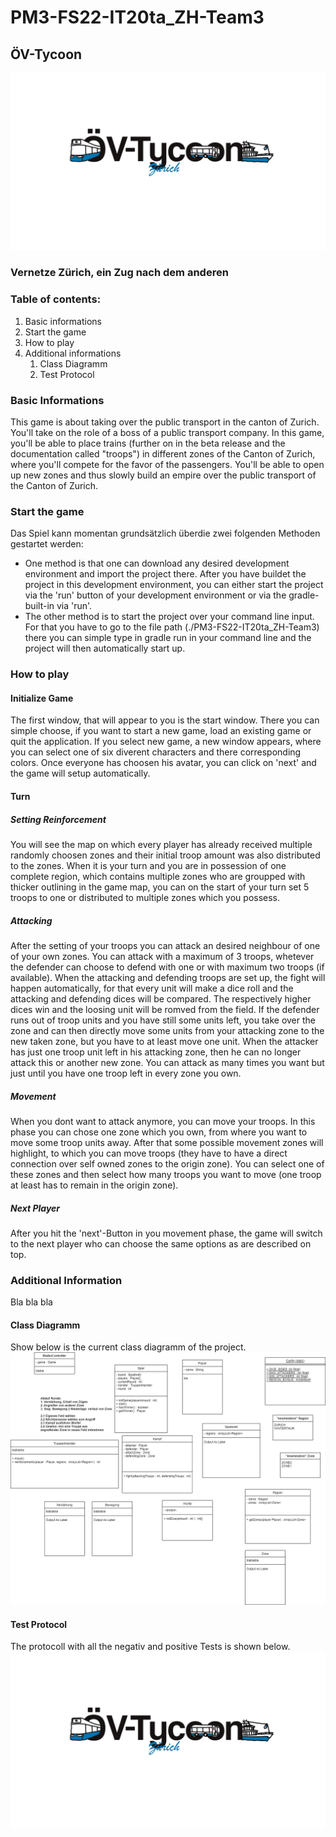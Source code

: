 # PM3-FS22-IT20ta_ZH-Team3
## ÖV-Tycoon
![OV-Tycoon](Documents/Design/Logo/OV-Tycoon.png)
### Vernetze Zürich, ein Zug nach dem anderen

### Table of contents:
1. Basic informations
2. Start the game
3. How to play
4. Additional informations
    1. Class Diagramm
    2. Test Protocol

### Basic Informations
This game is about taking over the public transport in the canton of Zurich. You'll take on the role of a boss of a public transport company. In this game, you'll be able to place trains (further on in the beta release and the documentation called "troops") in different zones of the Canton of Zurich, where you'll compete for the favor of the passengers. You'll be able to open up new zones and thus slowly build an empire over the public transport of the Canton of Zurich.


### Start the game
Das Spiel kann momentan grundsätzlich überdie zwei folgenden Methoden gestartet werden:
* One method is that one can download any desired development environment and import the project there. After you have buildet the project in this development environment, you can either start the project via the 'run' button of your development environment or via the gradle-built-in via 'run'.
* The other method is to start the project over your command line input. For that you have to go to the file path (./PM3-FS22-IT20ta_ZH-Team3) there you can simple type in gradle run in your command line and the project will then automatically start up.

### How to play
#### Initialize Game
The first window, that will appear to you is the start window. There you can simple choose, if you want to start a new game, load an existing game or quit the application.
If you select new game, a new window appears, where you can select one of six diverent characters and there corresponding colors. Once everyone has choosen his avatar, you can click on 'next' and the game will setup automatically.
#### Turn
##### Setting Reinforcement
You will see the map on which every player has already received multiple randomly choosen zones and their initial troop amount was also distributed to the zones. When it is your turn and you are in possession of one complete region, which contains multiple zones who are groupped with thicker outlining in the game map, you can on the start of your turn set 5 troops to one or distributed to multiple zones which you possess.
##### Attacking
After the setting of your troops you can attack an desired neighbour of one of your own zones. You can attack with a maximum of 3 troops, whetever the defender can choose to defend with one or with maximum two troops (if available). When the attacking and defending troops are set up, the fight will happen automatically, for that every unit will make a dice roll and the attacking and defending dices will be compared. The respectively higher dices win and the loosing unit will be romved from the field.
If the defender runs out of troop units and you have still some units left, you take over the zone and can then directly move some units from your attacking zone to the new taken zone, but you have to at least move one unit.
When the attacker has just one troop unit left in his attacking zone, then he can no longer attack this or another new zone.
You can attack as many times you want but just until you have one troop left in every zone you own.
##### Movement
When you dont want to attack anymore, you can move your troops. In this phase you can chose one zone which you own, from where you want to move some troop units away. After that some possible movement zones will highlight, to which you can move troops (they have to have a direct connection over self owned zones to the origin zone). You can select one of these zones and then select how many troops you want to move (one troop at least has to remain in the origin zone).
##### Next Player
After you hit the 'next'-Button in you movement phase, the game will switch to the next player who can choose the same options as are described on top.

### Additional Information
Bla bla bla

#### Class Diagramm
Show below is the current class diagramm of the project.
![risiko](Documents/Projektskizze/risiko.png)

#### Test Protocol
The protocoll with all the negativ and positive Tests is shown below.
![OV-Tycoon](Documents/Design/Logo/OV-Tycoon.png)
